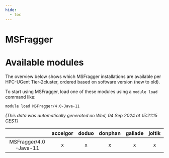 ```yaml
---
hide:
  - toc
---
```


MSFragger
=========

# Available modules


The overview below shows which MSFragger installations are available per HPC-UGent Tier-2cluster, ordered based on software version (new to old).

To start using MSFragger, load one of these modules using a `module load` command like:

```shell
module load MSFragger/4.0-Java-11
```

*(This data was automatically generated on Wed, 04 Sep 2024 at 15:21:15 CEST)*  

| |accelgor|doduo|donphan|gallade|joltik|shinx|skitty|
| :---: | :---: | :---: | :---: | :---: | :---: | :---: | :---: |
|MSFragger/4.0-Java-11|x|x|x|x|x|-|x|
